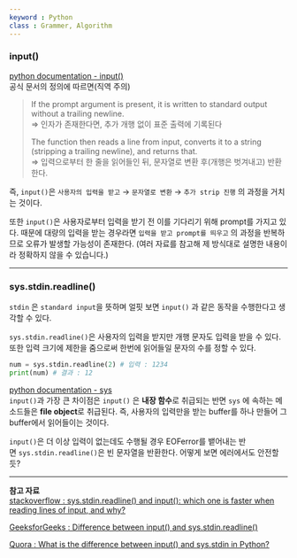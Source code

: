 ```yaml
---
keyword : Python
class : Grammer, Algorithm
---
```



### input()

[python documentation - input()](https://docs.python.org/3/library/functions.html#input)  
공식 문서의 정의에 따르면(직역 주의)

> If the prompt argument is present, it is written to standard output without a trailing newline.  
> => 인자가 존재한다면, 추가 개행 없이 표준 출력에 기록된다  
>   
>   
> The function then reads a line from input, converts it to a string (stripping a trailing newline), and returns that.  
> => 입력으로부터 한 줄을 읽어들인 뒤, 문자열로 변환 후(개행은 벗겨내고) 반환한다.

즉, `input()`은 `사용자의 입력을 받고` → `문자열로 변환` → `추가 strip 진행` 의 과정을 거치는 것이다.  
  
또한 `input()`은 사용자로부터 입력을 받기 전 이를 기다리기 위해 prompt를 가지고 있다. 때문에 대량의 입력을 받는 경우라면 `입력을 받고 prompt를 띄우고` 의 과정을 반복하므로 오류가 발생할 가능성이 존재한다. (여러 자료를 참고해 제 방식대로 설명한 내용이라 정확하지 않을 수 있습니다.)


---


### sys.stdin.readline()

`stdin` 은 `standard input`을 뜻하며 얼핏 보면 `input()` 과 같은 동작을 수행한다고 생각할 수 있다.

`sys.stdin.readline()`은 사용자의 입력을 받지만 개행 문자도 입력을 받을 수 있다. 또한 입력 크기에 제한을 줌으로써 한번에 읽어들일 문자의 수를 정할 수 있다.

```python
num = sys.stdin.readline(2) # 입력 : 1234
print(num) # 결과 : 12
```

[python documentation - sys](https://docs.python.org/3/library/sys.html)  
`input()`과 가장 큰 차이점은 `input()` 은 **내장 함수**로 취급되는 반면 `sys` 에 속하는 메소드들은 **file object**로 취급된다. 즉, 사용자의 입력만을 받는 buffer를 하나 만들어 그 buffer에서 읽어들이는 것이다.

`input()`은 더 이상 입력이 없는데도 수행될 경우 EOFerror를 뱉어내는 반면 `sys.stdin.readline()`은 빈 문자열을 반환한다. 어떻게 보면 에러에서도 안전할 듯?

---

**참고 자료**  
[stackoverflow : sys.stdin.readline() and input(): which one is faster when reading lines of input, and why?](https://stackoverflow.com/questions/22623528/sys-stdin-readline-and-input-which-one-is-faster-when-reading-lines-of-inpu)

[GeeksforGeeks : Difference between input() and sys.stdin.readline()](https://www.geeksforgeeks.org/difference-between-input-and-sys-stdin-readline/)

[Quora : What is the difference between input() and sys.stdin in Python?](https://www.quora.com/What-is-the-difference-between-input-and-sys-stdin-in-Python)
